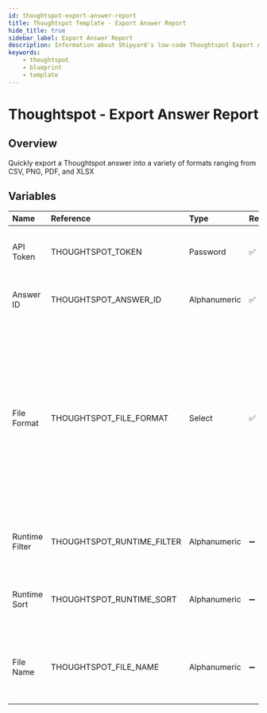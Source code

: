 ```yaml
---
id: thoughtspot-export-answer-report
title: Thoughtspot Template - Export Answer Report
hide_title: true
sidebar_label: Export Answer Report
description: Information about Shipyard's low-code Thoughtspot Export Answer Report blueprint. Quickly export a Thoughtspot answer into a variety of formats ranging from CSV, PNG, PDF, and XLSX 
keywords:
    - thoughtspot
    - blueprint
    - template
---
```


# Thoughtspot - Export Answer Report

## Overview
Quickly export a Thoughtspot  answer into a variety of formats ranging from CSV, PNG, PDF, and XLSX

## Variables

| Name | Reference | Type | Required | Default | Options | Description |
|:-----|:----------|:-----|:---------|:--------|:--------|:------------|
| API Token | THOUGHTSPOT_TOKEN  | Password |:white_check_mark: | - | - | The API token generated by Thoughtspot |
| Answer ID | THOUGHTSPOT_ANSWER_ID  | Alphanumeric |:white_check_mark: | - | - | The GUID of the desired Answer report |
| File Format | THOUGHTSPOT_FILE_FORMAT  | Select |:white_check_mark: | `csv` | CSV: `csv`<br></br><br></br>PDF: `pdf`<br></br><br></br>PNG: `png`<br></br><br></br>XSLX: `xlsx`<br></br><br></br> | The file type of the downloaded file to have |
| Runtime Filter | THOUGHTSPOT_RUNTIME_FILTER  | Alphanumeric |:heavy_minus_sign: | - | - | The optional column filter to filter the data before export |
| Runtime Sort | THOUGHTSPOT_RUNTIME_SORT  | Alphanumeric |:heavy_minus_sign: | - | - | The optional column sort to arrange the data before export |
| File Name | THOUGHTSPOT_FILE_NAME  | Alphanumeric |:heavy_minus_sign: | `answer` | - | The name that the downloaded answer report should be saved to |


